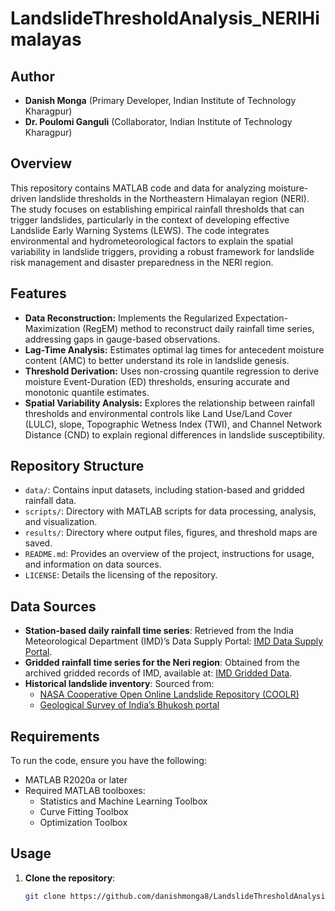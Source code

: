# LandslideThresholdAnalysis_NERIHimalayas

## Author
- **Danish Monga** (Primary Developer, Indian Institute of Technology Kharagpur)
- **Dr. Poulomi Ganguli** (Collaborator, Indian Institute of Technology Kharagpur)

## Overview

This repository contains MATLAB code and data for analyzing moisture-driven landslide thresholds in the Northeastern Himalayan region (NERI). The study focuses on establishing empirical rainfall thresholds that can trigger landslides, particularly in the context of developing effective Landslide Early Warning Systems (LEWS). The code integrates environmental and hydrometeorological factors to explain the spatial variability in landslide triggers, providing a robust framework for landslide risk management and disaster preparedness in the NERI region.

## Features

- **Data Reconstruction:** Implements the Regularized Expectation-Maximization (RegEM) method to reconstruct daily rainfall time series, addressing gaps in gauge-based observations.
- **Lag-Time Analysis:** Estimates optimal lag times for antecedent moisture content (AMC) to better understand its role in landslide genesis.
- **Threshold Derivation:** Uses non-crossing quantile regression to derive moisture Event-Duration (ED) thresholds, ensuring accurate and monotonic quantile estimates.
- **Spatial Variability Analysis:** Explores the relationship between rainfall thresholds and environmental controls like Land Use/Land Cover (LULC), slope, Topographic Wetness Index (TWI), and Channel Network Distance (CND) to explain regional differences in landslide susceptibility.

## Repository Structure

- `data/`: Contains input datasets, including station-based and gridded rainfall data.
- `scripts/`: Directory with MATLAB scripts for data processing, analysis, and visualization.
- `results/`: Directory where output files, figures, and threshold maps are saved.
- `README.md`: Provides an overview of the project, instructions for usage, and information on data sources.
- `LICENSE`: Details the licensing of the repository.

## Data Sources

- **Station-based daily rainfall time series**: Retrieved from the India Meteorological Department (IMD)’s Data Supply Portal: [IMD Data Supply Portal](https://dsp.imdpune.gov.in/).
- **Gridded rainfall time series for the Neri region**: Obtained from the archived gridded records of IMD, available at: [IMD Gridded Data](https://www.imdpune.gov.in/Clim_Pred_LRF_New/Grided_Data_Download.html).
- **Historical landslide inventory**: Sourced from:
  - [NASA Cooperative Open Online Landslide Repository (COOLR)](https://catalog.data.gov/dataset/global-landslide-catalog-export)
  - [Geological Survey of India’s Bhukosh portal](https://bhukosh.gsi.gov.in/Bhukosh/)

## Requirements

To run the code, ensure you have the following:

- MATLAB R2020a or later
- Required MATLAB toolboxes:
  - Statistics and Machine Learning Toolbox
  - Curve Fitting Toolbox
  - Optimization Toolbox

## Usage

1. **Clone the repository**:
   ```bash
   git clone https://github.com/danishmonga8/LandslideThresholdAnalysis_NERIHimalayas.git
